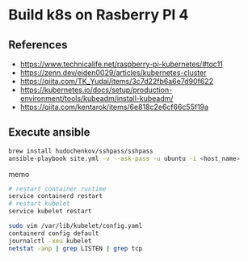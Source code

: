 # Build k8s on Rasberry PI 4

## References

- https://www.technicalife.net/raspberry-pi-kubernetes/#toc11 
- https://zenn.dev/eiden0029/articles/kubernetes-cluster
- https://qiita.com/TK_Yudai/items/3c7d22fb6a6e7d90f622
- https://kubernetes.io/docs/setup/production-environment/tools/kubeadm/install-kubeadm/
-  https://qiita.com/kentarok/items/6e818c2e6cf66c55f19a

## Execute ansible

```bash
brew install hudochenkov/sshpass/sshpass
ansible-playbook site.yml -v --ask-pass -u ubuntu -i <host_name>
```

memo

```bash
# restart container runtime
service containerd restart
# restart kubelet
service kubelet restart

sudo vim /var/lib/kubelet/config.yaml
containerd config default
journalctl -xeu kubelet
netstat -anp | grep LISTEN | grep tcp
```

